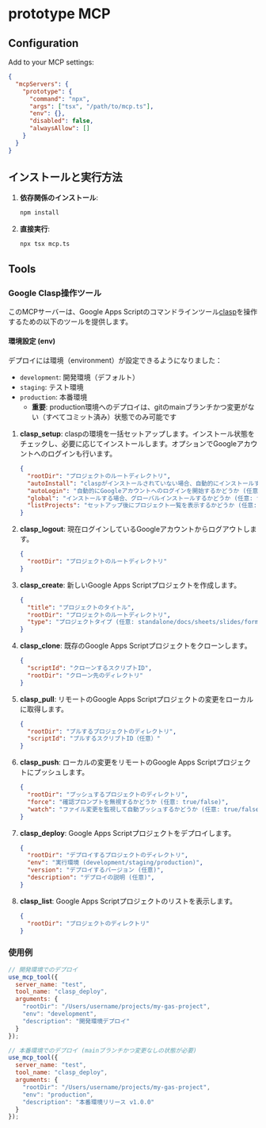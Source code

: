 # prototype MCP

## Configuration

Add to your MCP settings:

```json
{
  "mcpServers": {
    "prototype": {
      "command": "npx",
      "args": ["tsx", "/path/to/mcp.ts"],
      "env": {},
      "disabled": false,
      "alwaysAllow": []
    }
  }
}
```

## インストールと実行方法

1. **依存関係のインストール**:
   ```bash
   npm install
   ```

2. **直接実行**:
   ```bash
   npx tsx mcp.ts
   ```

## Tools

### Google Clasp操作ツール

このMCPサーバーは、Google Apps Scriptのコマンドラインツール[clasp](https://github.com/google/clasp)を操作するための以下のツールを提供します。

#### 環境設定 (env)

デプロイには環境（environment）が設定できるようになりました：

- `development`: 開発環境（デフォルト）
- `staging`: テスト環境
- `production`: 本番環境
  - **重要**: production環境へのデプロイは、gitのmainブランチかつ変更がない（すべてコミット済み）状態でのみ可能です

1. **clasp_setup**: claspの環境を一括セットアップします。インストール状態をチェックし、必要に応じてインストールします。オプションでGoogleアカウントへのログインも行います。
   ```json
   {
     "rootDir": "プロジェクトのルートディレクトリ",
     "autoInstall": "claspがインストールされていない場合、自動的にインストールするかどうか (任意: true/false)",
     "autoLogin": "自動的にGoogleアカウントへのログインを開始するかどうか (任意: true/false)",
     "global": "インストールする場合、グローバルインストールするかどうか (任意: true/false)",
     "listProjects": "セットアップ後にプロジェクト一覧を表示するかどうか (任意: true/false)"
   }
   ```
2. **clasp_logout**: 現在ログインしているGoogleアカウントからログアウトします。
   ```json
   {
     "rootDir": "プロジェクトのルートディレクトリ"
   }
   ```
3. **clasp_create**: 新しいGoogle Apps Scriptプロジェクトを作成します。
   ```json
   {
     "title": "プロジェクトのタイトル",
     "rootDir": "プロジェクトのルートディレクトリ",
     "type": "プロジェクトタイプ (任意: standalone/docs/sheets/slides/forms/webapp/api)"
   }
   ```
4. **clasp_clone**: 既存のGoogle Apps Scriptプロジェクトをクローンします。
   ```json
   {
     "scriptId": "クローンするスクリプトID",
     "rootDir": "クローン先のディレクトリ"
   }
   ```
5. **clasp_pull**: リモートのGoogle Apps Scriptプロジェクトの変更をローカルに取得します。
   ```json
   {
     "rootDir": "プルするプロジェクトのディレクトリ",
     "scriptId": "プルするスクリプトID（任意）"
   }
   ```
6. **clasp_push**: ローカルの変更をリモートのGoogle Apps Scriptプロジェクトにプッシュします。
   ```json
   {
     "rootDir": "プッシュするプロジェクトのディレクトリ",
     "force": "確認プロンプトを無視するかどうか (任意: true/false)",
     "watch": "ファイル変更を監視して自動プッシュするかどうか (任意: true/false)",
   }
   ```
7. **clasp_deploy**: Google Apps Scriptプロジェクトをデプロイします。
   ```json
   {
     "rootDir": "デプロイするプロジェクトのディレクトリ",
     "env": "実行環境 (development/staging/production)",
     "version": "デプロイするバージョン (任意)",
     "description": "デプロイの説明 (任意)",
   }
   ```
8. **clasp_list**: Google Apps Scriptプロジェクトのリストを表示します。
   ```json
   {
     "rootDir": "プロジェクトのディレクトリ"
   }
   ```

### 使用例

```javascript
// 開発環境でのデプロイ
use_mcp_tool({
  server_name: "test",
  tool_name: "clasp_deploy",
  arguments: {
    "rootDir": "/Users/username/projects/my-gas-project",
    "env": "development",
    "description": "開発環境デプロイ"
  }
});

// 本番環境でのデプロイ (mainブランチかつ変更なしの状態が必要)
use_mcp_tool({
  server_name: "test",
  tool_name: "clasp_deploy",
  arguments: {
    "rootDir": "/Users/username/projects/my-gas-project",
    "env": "production",
    "description": "本番環境リリース v1.0.0"
  }
});
```
